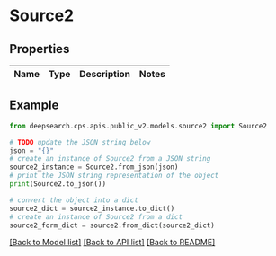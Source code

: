 # Source2


## Properties

Name | Type | Description | Notes
------------ | ------------- | ------------- | -------------

## Example

```python
from deepsearch.cps.apis.public_v2.models.source2 import Source2

# TODO update the JSON string below
json = "{}"
# create an instance of Source2 from a JSON string
source2_instance = Source2.from_json(json)
# print the JSON string representation of the object
print(Source2.to_json())

# convert the object into a dict
source2_dict = source2_instance.to_dict()
# create an instance of Source2 from a dict
source2_form_dict = source2.from_dict(source2_dict)
```
[[Back to Model list]](../README.md#documentation-for-models) [[Back to API list]](../README.md#documentation-for-api-endpoints) [[Back to README]](../README.md)


